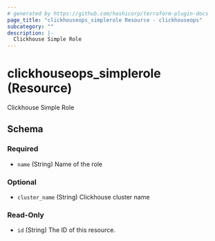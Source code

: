 ```yaml
---
# generated by https://github.com/hashicorp/terraform-plugin-docs
page_title: "clickhouseops_simplerole Resource - clickhouseops"
subcategory: ""
description: |-
  Clickhouse Simple Role
---
```


# clickhouseops_simplerole (Resource)

Clickhouse Simple Role



<!-- schema generated by tfplugindocs -->
## Schema

### Required

- `name` (String) Name of the role

### Optional

- `cluster_name` (String) Clickhouse cluster name

### Read-Only

- `id` (String) The ID of this resource.
